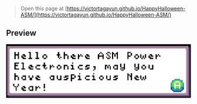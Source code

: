  > Open this page at [https://victortagayun.github.io/HappyHalloween-ASM/](https://victortagayun.github.io/HappyHalloween-ASM/)

## Preview


![A rendered view of the blocks](https://raw.githubusercontent.com/VictorTagayun/asmgongxifacai/master/ASMPowerElectronics.png)

